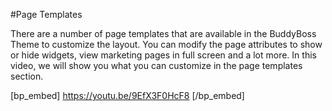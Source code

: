 #Page Templates

There are a number of page templates that are available in the BuddyBoss Theme to customize the layout. You can modify the page attributes to show or hide widgets, view marketing pages in full screen and a lot more. In this video, we will show you what you can customize in the page templates section.

[bp_embed] https://youtu.be/9EfX3F0HcF8 [/bp_embed]